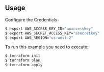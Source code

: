 
## Usage

Configure the Credentials

```bash
$ export AWS_ACCESS_KEY_ID="anaccesskey"
$ export AWS_SECRET_ACCESS_KEY="asecretkey"
$ export AWS_REGION="us-west-2"
```

To run this example you need to execute:

```bash
$ terraform init
$ terraform plan
$ terraform apply
```
